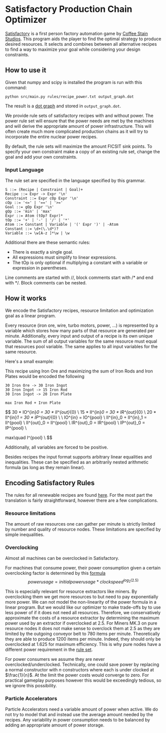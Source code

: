 # Satisfactory Production Chain Optimizer

[Satisfactory](https://www.satisfactorygame.com/) is a first person factory automation game by [Coffee Stain Studios](https://www.coffeestainstudios.com/).
This program aids the player to find the optimal strategy to produce desired resources.
It selects and combines between all alternative recipes to find a way to maximize your goal while considering your design constraints.

## How to use it

Given that numpy and scipy is installed the program is run with this command:
```
python src/main.py rules/recipe_power.txt output_graph.dot
```

The result is a [dot graph](https://de.wikipedia.org/wiki/Graphviz) and stored in `output_graph.dot`.

We provide rule sets of satisfactory recipes with and without power.
The power rule set will ensure that the power needs are met by the machines and will derive the appropriate amount of power infrastructure.
This will often create much more complicated production chains as it will try to incorporate the entire nuclear power recipes.

By default, the rule sets will maximize the amount FICSIT sink points.
To specify your own constraint make a copy of an existing rule set, change the goal and add your own constraints.

### Input Language
The rule set are specified in the language specified by this grammar.

```
S ::= (Recipe | Constraint | Goal)+
Recipe ::= Expr -> Expr '\n'
Constraint ::= Expr cOp Expr '\n'
cOp ::= '<=' | '==' | '>='
Goal ::= gOp Expr '\n'
gOp ::= 'min' | 'max'
Expr ::= Atom (tOp? Expr)*
tOp ::= '+' | '-' | '/' | '*'
Atom ::= Constant | Variable | '(' Expr ')' | -Atom
Constant ::= \d+(\.\d*)?
Variable ::= \w[A-z ]*\w | \w
```

Additional there are these semantic rules:
- There is exactly a single goal.
- All expressions must simplify to linear expressions.
- The tOp is only optional if multiplying a constant with a variable or expression in parentheses.

Line comments are started with //, block comments start with /* and end with */.
Block comments can be nested.

## How it works

We encode the Satisfactory recipes, resource limitation and optimization goal as a linear program.

Every resource (iron ore, wire, turbo motors, power, ...) is represented by a variable which stores how many parts of that resource are generated per minute.
Additionally, every input and output of a recipe is its own unique variable.
The sum of all output variables for the same resource must equal that resources pool variable.
The same applies to all input variables for the same resource.

Here's a small example:

This recipe using Iron Ore and maximizing the sum of Iron Rods and Iron Plates would be encoded the following

```
30 Iron Ore -> 30 Iron Ingot
30 Iron Ingot -> 15 Iron Rod
30 Iron Ingot -> 20 Iron Plate

max Iron Rod + Iron Plate
```

$$
30 * IO^{in}_0 = 30 * II^{out}_{0} \\
15 * II^{in}_0 = 30 * IR^{out}_{0} \\
20 * II^{in}_1 = 30 * IP^{out}_{0} \\
\\
IO^{in} = IO^{pool} \\
II^{in}_0 + II^{in}_1 = II^{pool} \\
II^{out}_0 = II^{pool} \\
IR^{out}_0 = IR^{pool} \\
IP^{out}_0 = IP^{pool} \\

max\quad I^{pool} \\
$$

Additionally, all variables are forced to be positive.

Besides recipes the input format supports arbitrary linear equalities and inequalities.
These can be specified as an arbitrarily nested arithmetic formula (as long as they remain linear).

## Encoding Satisfactory Rules

The rules for all renewable recipes are found [here](./rules).
For the most part the translation is fairly straightforward, however there are a few complications.

### Resource limitations

The amount of raw resources one can gather per minute is strictly limited by number and quality of resource nodes.
These limitations are specified by simple inequalities.

### Overclocking

Almost all machines can be overclocked in Satisfactory.

For machines that consume power, their power consumption given a certain overclocking factor is determined by this [formula](https://satisfactory.wiki.gg/wiki/Clock_speed)
$$
power usage = initial power usage * clock speed^{log_2(2.5)}
$$

This is especially relevant for resource extractors like miners.
By overclocking them we get more resources to but need to pay exponentially more power.
We can not model the non-linearity of the power formula in a linear program.
But we would like our optimizer to make trade-offs by to use less power of if it does not need all resources.
Therefore, we conservatively approximate the costs of a resource extractor by determining the maximum power used by an extractor if overclocked at 2.5.
For Miners MK.3 on pure resource nodes it does not make sense to overclock them at 2.5 as they are limited by the outgoing conveyor belt to 780 items per minute. Theoretically they are able to produce 1200 items per minute.
Indeed, they should only be overclocked at 1.625 for maximum efficiency.
This is why pure nodes have a different power requirement in the [rule set](./rules/recipes_power.txt).

For power consumers we assume they are never overclocked/underclocked.
Technically, one could save power by replacing a normal constructor with $n$ constructors where each is under clocked at $\frac{1}{n}$.
At the limit the power costs would converge to zero.
For practical gameplay purposes however this would be exceedingly tedious, so we ignore this possibility.

### Particle Accelerators

Particle Accelerators need a variable amount of power when active.
We do not try to model that and instead use the average amount needed by the recipes.
Any variability in power consumption needs to be balanced by adding an appropriate amount of power storage.
